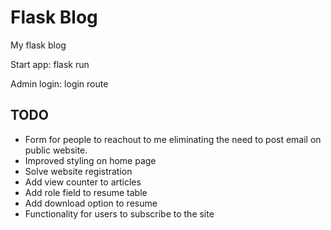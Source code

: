 # Flask Blog
My flask blog

Start app: flask run

Admin login: login route

## TODO
- Form for people to reachout to me eliminating the need to post email on public website.
- Improved styling on home page
- Solve website registration
- Add view counter to articles
- Add role field to resume table
- Add download option to resume
- Functionality for users to subscribe to the site
